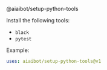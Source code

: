 @aiaibot/setup-python-tools

Install the following tools:
* `black`
* `pytest`

Example:

```yaml
uses: aiaibot/setup-python-tools@v1
```
